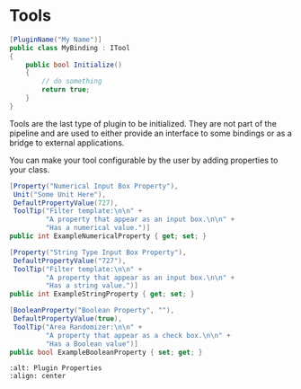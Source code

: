 # Tools

```csharp
[PluginName("My Name")]
public class MyBinding : ITool
{
    public bool Initialize()
    {
        // do something
        return true;
    }
}
```

Tools are the last type of plugin to be initialized. They are not part of the pipeline and are used to either provide an interface to some bindings or as a bridge to external applications.

You can make your tool configurable by the user by adding properties to your class.

```csharp
[Property("Numerical Input Box Property"),
 Unit("Some Unit Here"),
 DefaultPropertyValue(727),
 ToolTip("Filter template:\n\n" +
         "A property that appear as an input box.\n\n" +
         "Has a numerical value.")]
public int ExampleNumericalProperty { get; set; }

[Property("String Type Input Box Property"),
 DefaultPropertyValue("727"),
 ToolTip("Filter template:\n\n" +
         "A property that appear as an input box.\n\n" +
         "Has a string value.")]
public int ExampleStringProperty { get; set; }

[BooleanProperty("Boolean Property", ""),
 DefaultPropertyValue(true),
 ToolTip("Area Randomizer:\n\n" +
         "A property that appear as a check box.\n\n" +
         "Has a Boolean value")]
public bool ExampleBooleanProperty { set; get; }
```

```{image} img/plugin-properties.png
:alt: Plugin Properties
:align: center
```

<br>